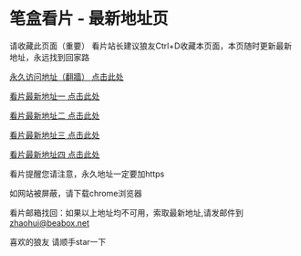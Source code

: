 # 笔盒看片 - 最新地址页

请收藏此页面（重要）
看片站长建议狼友Ctrl+D收藏本页面，本页随时更新最新地址，永远找到回家路

[永久访问地址（翻牆） 点击此处](https://beabox.net/)

[看片最新地址一 点击此处](https://2p6h7i7p6e7.shop)

[看片最新地址二 点击此处](https://2c0i7h8m9v3.shop)

[看片最新地址三 点击此处](https://2x8i8n1a4r3.shop)

[看片最新地址四 点击此处](https://2p9b0a0n9a6.shop)

看片提醒您请注意，永久地址一定要加https

如网站被屏蔽，请下载chrome浏览器

看片邮箱找回：如果以上地址均不可用，索取最新地址,请发邮件到 zhaohui@beabox.net

喜欢的狼友 请顺手star一下